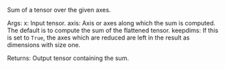 Sum of a tensor over the given axes.

Args:
    x: Input tensor.
    axis: Axis or axes along which the sum is computed. The default is to
        compute the sum of the flattened tensor.
    keepdims: If this is set to `True`, the axes which are reduced are left
        in the result as dimensions with size one.

Returns:
    Output tensor containing the sum.

